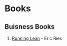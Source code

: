 # Books
## Buisness Books
1. [Running Lean](https://github.com/kalrapranav/Books-Notes/tree/master/Running-Lean) - Eric Ries
